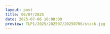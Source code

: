 ```yaml
---
layout: post
title: 06/07/2025
date: 2025-07-06 10:00:00
preview: TLP1/2025/202507/20250706/stack.jpg
---
```


